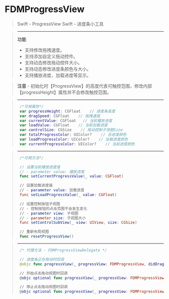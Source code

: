 # FDMProgressView
>Swift - ProgressView
>Swift - 进度条小工具

> ----------
> **功能**
>* 支持修改拖拽速度。
>* 支持添加自定义拖动控件。
>* 支持动态修改拖动控件大小。
>* 支持动态修改进度条颜色与大小。
>* 支持播放进度，加载进度等显示。

> **注意** - 初始化时【ProgressView】的高度代表可触控范围，修改内部【progressHeight】属性并不会修改触控范围。

> ----------
>```swift
>  /*可用属性*/
>  var progressHeight: CGFloat    // 进度条高度
>  var dragSpeed: CGFloat    // 拖拽速度
>  var currentValue: CGFloat   // 当前播放进度
>  var loadValue: CGFloat    // 当前加载进度
>  var controlSize: CGSize    // 拖动控制子视图Size
>  var totalProgressColor: UIColor?    // 总进度颜色
>  var loadProgressColor: UIColor?    // 加载进度颜色
>  var currentProgressColor: UIColor?    // 当前进度颜色
>```

> ----------
>```swift
>  /*可用方法*/
>
>  // 设置当前播放进度值 
>  // - parameter value: 播放进度
>  func setCurrentProgressValue(_ value: CGFloat)
>
>  // 设置加载进度值 
>  // - parameter value: 加载进度
>  func setLoadProgressValue(_ value: CGFloat)
>
>  // 设置控制按钮子视图
>  // - 控制按钮的点击范围不会发生变化
>  // - parameter view: 子视图
>  // - parameter size: 子视图大小
>  func setControlSubView(_ view: UIView, size: CGSize)
>
>  // 重新布局视图
>  func resetProgressView()
>```

> ----------
> ```swift
>  /* 代理方法 - FDMProgressViewDelegate */
>
>  // 进度条正在拖动时回调
>  @objc func progressView(_ progressView: FDMProgressView, didDraggingProgressView currentValue: CGFloat)
>
>  // 开始点击拖动视图时回调
>  @objc optional func progressView(_ progressView: FDMProgressView, didTouchBeginDragView currentValue: CGFloat)
>
>  // 停止点击拖动视图时回调
>  @objc optional func progressView(_ progressView: FDMProgressView, didTouchEndDragView currentValue: CGFloat)
> ```
